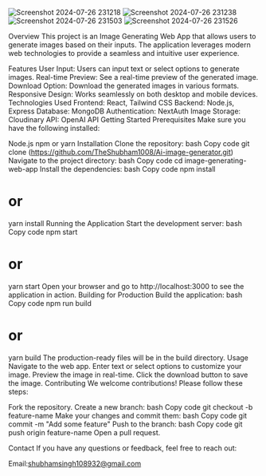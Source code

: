 ![Screenshot 2024-07-26 231218](https://github.com/user-attachments/assets/d1446431-6d66-40a5-9f17-b5dea07061d1)
![Screenshot 2024-07-26 231238](https://github.com/user-attachments/assets/396107d9-2db0-481d-81c1-d0c8ebf0d00a)
![Screenshot 2024-07-26 231503](https://github.com/user-attachments/assets/20f9e914-4768-4684-8809-6b4d5574dc4f)
![Screenshot 2024-07-26 231526](https://github.com/user-attachments/assets/40188896-6dbb-4721-9167-ad19c4eef5ff)

Overview
This project is an Image Generating Web App that allows users to generate images based on their inputs. The application leverages modern web technologies to provide a seamless and intuitive user experience.

Features
User Input: Users can input text or select options to generate images.
Real-time Preview: See a real-time preview of the generated image.
Download Option: Download the generated images in various formats.
Responsive Design: Works seamlessly on both desktop and mobile devices.
Technologies Used
Frontend: React, Tailwind CSS
Backend: Node.js, Express
Database: MongoDB
Authentication: NextAuth
Image Storage: Cloudinary
API: OpenAI API
Getting Started
Prerequisites
Make sure you have the following installed:

Node.js
npm or yarn
Installation
Clone the repository:
bash
Copy code
git clone (https://github.com/TheShubham1008/Ai-image-generator.git)
Navigate to the project directory:
bash
Copy code
cd image-generating-web-app
Install the dependencies:
bash
Copy code
npm install
# or
yarn install
Running the Application
Start the development server:
bash
Copy code
npm start
# or
yarn start
Open your browser and go to http://localhost:3000 to see the application in action.
Building for Production
Build the application:
bash
Copy code
npm run build
# or
yarn build
The production-ready files will be in the build directory.
Usage
Navigate to the web app.
Enter text or select options to customize your image.
Preview the image in real-time.
Click the download button to save the image.
Contributing
We welcome contributions! Please follow these steps:

Fork the repository.
Create a new branch:
bash
Copy code
git checkout -b feature-name
Make your changes and commit them:
bash
Copy code
git commit -m "Add some feature"
Push to the branch:
bash
Copy code
git push origin feature-name
Open a pull request.


Contact
If you have any questions or feedback, feel free to reach out:

Email:shubhamsingh108932@gmail.com
